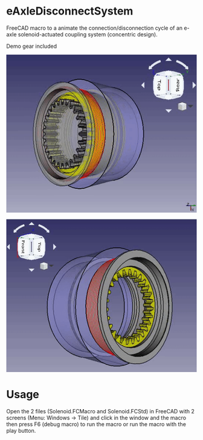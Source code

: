 # eAxleDisconnectSystem
FreeCAD macro to a animate the connection/disconnection cycle of an e-axle solenoid-actuated coupling system (concentric design).

Demo gear included


![](/Video/GIF.gif)


![](/Video/GIF_NoG.gif)


# Usage
Open the 2 files (Solenoid.FCMacro and Solenoid.FCStd) in FreeCAD with 2 screens (Menu: Windows → Tile) and click in the window and the macro then press F6 (debug macro) to run the macro or run the macro with the play button.
